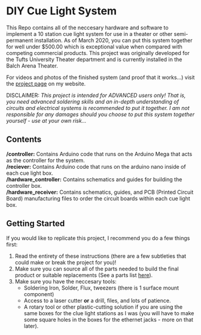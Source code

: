 # DIY Cue Light System

This Repo contains all of the neccesary hardware and software to implement a 10 station cue light system for use in a theater or other semi-permanent installation. As of March 2020, you can put this system together for well under $500.00 which is exceptional value when compared with competing commercial products. This project was originally developed for the Tufts University Theater department and is currently installed in the Balch Arena Theater.

For videos and photos of the finished system (and proof that it works...) visit the [project page](https://chrismarkus.me/cue-lights) on my website.

DISCLAIMER: *This project is intended for ADVANCED users only! That is, you need advanced soldering skills and an in-depth understanding of circuits and electrical systems is recommended to put it together. I am not responsible for any damages should you choose to put this system together yourself - use at your own risk...*

## Contents

**/controller:** Contains Arduino code that runs on the Arduino Mega that acts as the controller for the system.  
**/reciever:** Contains Arduino code that runs on the arduino nano inside of each cue light box.  
**/hardware_controller:** Contains schematics and guides for building the controller box.  
**/hardware_receiver:** Contains schematics, guides, and PCB (Printed Circuit Board) manufacturing files to order the circuit boards within each cue light box.

## Getting Started

If you would like to replicate this project, I recommend you do a few things first:

1. Read the entirety of these instructions (there are a few subtleties that could make or break the project for you)!
2. Make sure you can source all of the parts needed to build the final product or suitable replacements (See a parts list [here](https://github.com/chris-markus/cue-lights/blob/master/parts_list.md)).
3. Make sure you have the neccesary tools:
    - Soldering Iron, Solder, Flux, tweezers (there is 1 surface mount component)
    - Access to a laser cutter **or** a drill, files, and lots of patience.
    - A rotary tool or other plastic-cutting solution if you are using the same boxes for the clue light stations as I was (you will have to make some square holes in the boxes for the ethernet jacks - more on that later).
